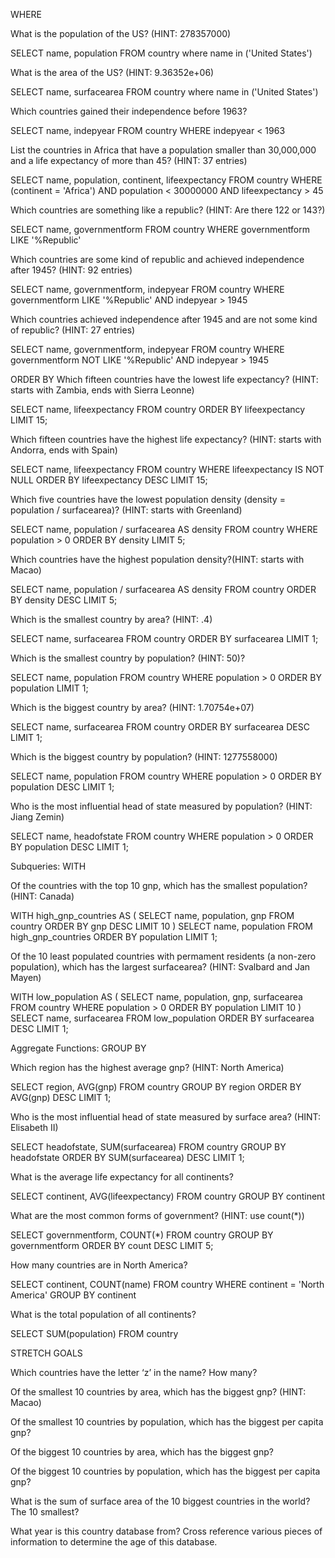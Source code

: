 WHERE

What is the population of the US? (HINT: 278357000)

SELECT name, population
FROM country
where name
in ('United States')

What is the area of the US? (HINT: 9.36352e+06)

SELECT name, surfacearea
FROM country
where name
in ('United States')

Which countries gained their independence before 1963?

SELECT name, indepyear
FROM country
WHERE indepyear < 1963

List the countries in Africa that have a population smaller than 30,000,000 and a life expectancy of more than 45? (HINT: 37 entries)

SELECT name, population, continent, lifeexpectancy
FROM country
WHERE (continent = 'Africa')
AND population < 30000000
AND lifeexpectancy > 45


Which countries are something like a republic? (HINT: Are there 122 or 143?)

SELECT name, governmentform
FROM country
WHERE governmentform 
LIKE '%Republic'


Which countries are some kind of republic and achieved independence after 1945? (HINT: 92 entries)

SELECT name, governmentform, indepyear
FROM country
WHERE governmentform 
LIKE '%Republic'
AND indepyear > 1945

Which countries achieved independence after 1945 and are not some kind of republic? (HINT: 27 entries)

SELECT name, governmentform, indepyear
FROM country
WHERE governmentform 
NOT 
LIKE '%Republic'
AND indepyear > 1945

ORDER BY
Which fifteen countries have the lowest life expectancy? (HINT: starts with Zambia, ends with Sierra Leonne)

SELECT name, lifeexpectancy
FROM country
ORDER BY lifeexpectancy
LIMIT 15;

Which fifteen countries have the highest life expectancy? (HINT: starts with Andorra, ends with Spain)

SELECT name, lifeexpectancy
FROM country
WHERE lifeexpectancy IS NOT NULL
ORDER BY lifeexpectancy DESC 
LIMIT 15;


Which five countries have the lowest population density (density = population / surfacearea)? (HINT: starts with Greenland)

SELECT name,
population / surfacearea AS density
FROM country
WHERE population > 0
ORDER BY density 
LIMIT 5;

Which countries have the highest population density?(HINT: starts with Macao)

SELECT name,
population / surfacearea AS density
FROM country
ORDER BY density DESC
LIMIT 5;

Which is the smallest country by area? (HINT: .4)

SELECT name, surfacearea
FROM country
ORDER BY surfacearea
LIMIT 1;

Which is the smallest country by population? (HINT: 50)?

SELECT name, population
FROM country
WHERE population > 0
ORDER BY population
LIMIT 1;

Which is the biggest country by area? (HINT: 1.70754e+07)

SELECT name, surfacearea
FROM country
ORDER BY surfacearea DESC
LIMIT 1;

Which is the biggest country by population? (HINT: 1277558000)

SELECT name, population
FROM country
WHERE population > 0
ORDER BY population DESC
LIMIT 1;

Who is the most influential head of state measured by population? (HINT: Jiang Zemin)

SELECT name, headofstate
FROM country
WHERE population > 0
ORDER BY population DESC
LIMIT 1;

Subqueries: WITH

Of the countries with the top 10 gnp, which has the smallest population? (HINT: Canada)

WITH high_gnp_countries AS (
SELECT name, population, gnp
FROM country
ORDER BY gnp DESC
LIMIT 10
	)
SELECT name, population
FROM high_gnp_countries
ORDER BY population
LIMIT 1;


Of the 10 least populated countries with permament residents (a non-zero population), which has the largest surfacearea? (HINT: Svalbard and Jan Mayen)

WITH low_population AS (
SELECT name, population, gnp, surfacearea
FROM country
WHERE population > 0
ORDER BY population
LIMIT 10
	)
SELECT name, surfacearea
FROM low_population
ORDER BY surfacearea DESC
LIMIT 1;

Aggregate Functions: GROUP BY

Which region has the highest average gnp? (HINT: North America)

SELECT region, AVG(gnp)
FROM country
GROUP BY region
ORDER BY AVG(gnp) DESC
LIMIT 1;

Who is the most influential head of state measured by surface area? (HINT: Elisabeth II)

SELECT headofstate, SUM(surfacearea)
FROM country
GROUP BY headofstate
ORDER BY SUM(surfacearea) DESC
LIMIT 1;

What is the average life expectancy for all continents?

SELECT continent, AVG(lifeexpectancy)
FROM country
GROUP BY continent

What are the most common forms of government? (HINT: use count(*))

SELECT governmentform, COUNT(*)
FROM country
GROUP BY governmentform
ORDER BY count DESC
LIMIT 5;

How many countries are in North America?

SELECT continent, COUNT(name)
FROM country
WHERE continent = 'North America'
GROUP BY continent

What is the total population of all continents?

SELECT SUM(population)
FROM country


STRETCH GOALS

Which countries have the letter ‘z’ in the name? How many?



Of the smallest 10 countries by area, which has the biggest gnp? (HINT: Macao)



Of the smallest 10 countries by population, which has the biggest per capita gnp?



Of the biggest 10 countries by area, which has the biggest gnp?



Of the biggest 10 countries by population, which has the biggest per capita gnp?



What is the sum of surface area of the 10 biggest countries in the world? The 10 smallest?



What year is this country database from? Cross reference various pieces of information to determine the age of this database.



